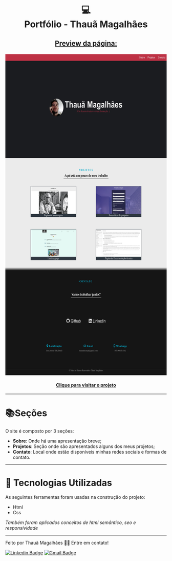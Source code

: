 <h1 align="center">
  💻<br>Portfólio - Thauã Magalhães
</h1>

## <p align="center"> <u>Preview da página:</u> </p>

<p align="center">
  <img src="assets/preview.jpg" height="1000px" alt="preview dá página">
</p>
<h4 align="center"><a href="https://tahaluh.github.io/portfolio/">Clique para visitar o projeto</a></h4>

---
# 📚Seções

O site é composto por 3 seções:

- **Sobre**: Onde há uma apresentação breve;
- **Projetos**: Seção onde são apresentados alguns dos meus projetos;
- **Contato**: Local onde estão disponíveis minhas redes sociais e formas de contato.
---
# 💼 Tecnologias Utilizadas

As seguintes ferramentas foram usadas na construção do projeto:

- Html
- Css

*Também foram aplicados conceitos de html semântico, seo e responsividade*

---

Feito por Thauã Magalhães 👋🏽 Entre em contato!

[![Linkedin Badge](https://img.shields.io/badge/-Thauã-blue?style=flat-square&logo=Linkedin&logoColor=white&link=linkedin.com/in/thaua-lucas//)](linkedin.com/in/thaua-lucas/) 
[![Gmail Badge](https://img.shields.io/badge/-thauanlucascpl@gmail.com-c14438?style=flat-square&logo=Gmail&logoColor=white&link=mailto:thauanlucascpl@gmail.com)](mailto:thauanlucascpl@gmail.com)